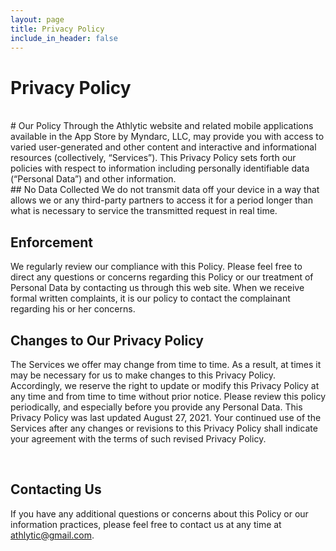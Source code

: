 ```yaml
---
layout: page
title: Privacy Policy
include_in_header: false
---
```




# Privacy Policy
<br>
# Our Policy
Through the Athlytic website and related mobile applications available in the App Store by Myndarc, LLC, may provide you with access to varied user-generated and other content and interactive and informational resources (collectively, “Services”). This Privacy Policy sets forth our policies with respect to information including personally identifiable data (“Personal Data”) and other information.

<br>
## No Data Collected
We do not transmit data off your device in a way that allows we or any third-party partners to access it for a period longer than what is necessary to service the transmitted request in real time.

## Enforcement
We regularly review our compliance with this Policy. Please feel free to direct any questions or concerns regarding this Policy or our treatment of Personal Data by contacting us through this web site. When we receive formal written complaints, it is our policy to contact the complainant regarding his or her concerns.

## Changes to Our Privacy Policy
The Services we offer may change from time to time. As a result, at times it may be necessary for us to make changes to this Privacy Policy. Accordingly, we reserve the right to update or modify this Privacy Policy at any time and from time to time without prior notice. Please review this policy periodically, and especially before you provide any Personal Data. This Privacy Policy was last updated August 27, 2021. Your continued use of the Services after any changes or revisions to this Privacy Policy shall indicate your agreement with the terms of such revised Privacy Policy.


<br>

## Contacting Us
If you have any additional questions or concerns about this Policy or our information practices, please feel free to contact us at any time at athlytic@gmail.com.
